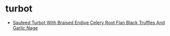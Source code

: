 # turbot

 * [Sauteed Turbot With Braised Endive Celery Root Flan Black Truffles And Garlic Nage](../index/s/sauteed-turbot-with-braised-endive-celery-root-flan-black-truffles-and-garlic-nage-350390.json)
